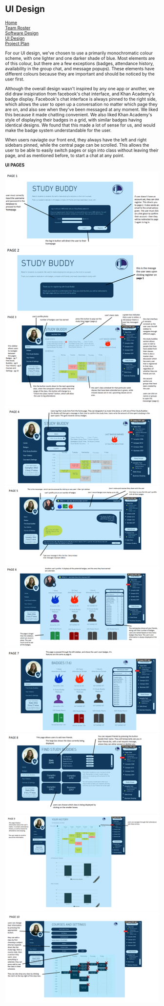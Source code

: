 # UI Design


[Home](README.md)  
[Team Roster](TEAMROSTER.md)  
[Software Design](SOFTWAREDESIGN.md)  
[UI Design](UIDESIGN.md)  
[Project Plan](PROJECTPLAN.md) 

For our UI design, we've chosen to use a primarily monochromatic colour scheme, with one lighter and one darker shade of blue. Most elements are of this colour, but there are a few exceptions (badges, attendance history, availability in the group chat, and message popups). These elements have different colours because they are important and should be noticed by the user first.

Although the overall design wasn't inspired by any one app or another, we did draw insipiration from facebook's chat interface, and Khan Academy's badge display. Facebook's chat interface is always pinned to the right side, which allows the user to open up a conversation no matter which page they are on, and also see when they've been messaged at any moment. We liked this because it made chatting convenient. We also liked Khan Academy's style of displaying their badges in a grid, with similar badges having identical designs. We found that this made a lot of sense for us, and would make the badge system understandable for the user.

When users naviagte our front end, they always have the left and right sidebars pinned, while the central page can be scrolled. This allows the user to be able to easily switch pages or sign into class without leaving their page, and as mentioned before, to start a chat at any point. 

**UI PAGES**

<img src="UIPages/1 - Login Page.png">

<img src="UIPages/2 - Registration Page.png"> 

<img src="UIPages/3 - HomePage.png"> 

<img src="UIPages/4 - Study Log.png"> 

<img src="UIPages/5 - Messenger.png"> 

<img src="UIPages/6 - Other User Profile.png"> 

<img src="UIPages/7 - Badges.png"> 

<img src="UIPages/8 - Adding Study Buddies.png"> 

<img src="UIPages/9 - User History.png"> 

<img src="UIPages/10 - Courses and Settings.png"> 
